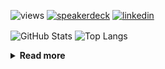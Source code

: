 ![views](https://komarev.com/ghpvc/?username=chck&color=blueviolet)
[![speakerdeck](https://img.shields.io/badge/Speaker_Deck-chck-8a2be2?style=flat-square&logo=speaker-deck)](https://speakerdeck.com/chck)
[![linkedin](https://img.shields.io/badge/LinkedIn-chck-8a2be2?style=flat-square&logo=linkedin)](https://www.linkedin.com/in/chck/)

<p align="left"> 
  <img alt="GitHub Stats" align="center" height="150" src="https://github-readme-stats-nine-umber-51.vercel.app/api?username=chck&count_private=true&show_icons=true&hide_title=true&theme=buefy" />
  <img alt="Top Langs" align="center" height="150" src="https://github-readme-stats-nine-umber-51.vercel.app/api/top-langs/?username=chck&layout=compact&count_private=true&show_icons=true&hide_title=true&theme=buefy" />
</p>

<details>
  <summary><b>Read more</b></summary>
  <br>

  <!--START_SECTION:waka-->
**🐱 My GitHub Data** 

> 📦 123.0 kB Used in GitHub's Storage 
 > 
> 🏆 61 Contributions in the Year 2025
 > 
> 💼 Opted to Hire
 > 
> 📜 133 Public Repositories 
 > 
> 🔑 24 Private Repositories 
 > 
**I'm a Night 🦉** 

```text
🌞 Morning                974 commits         ███░░░░░░░░░░░░░░░░░░░░░░   13.99 % 
🌆 Daytime                2202 commits        ████████░░░░░░░░░░░░░░░░░   31.62 % 
🌃 Evening                2013 commits        ███████░░░░░░░░░░░░░░░░░░   28.91 % 
🌙 Night                  1774 commits        ██████░░░░░░░░░░░░░░░░░░░   25.48 % 
```
📅 **I'm Most Productive on Thursday** 

```text
Monday                   1334 commits        █████░░░░░░░░░░░░░░░░░░░░   19.16 % 
Tuesday                  1042 commits        ████░░░░░░░░░░░░░░░░░░░░░   14.96 % 
Wednesday                1224 commits        ████░░░░░░░░░░░░░░░░░░░░░   17.58 % 
Thursday                 1668 commits        ██████░░░░░░░░░░░░░░░░░░░   23.96 % 
Friday                   687 commits         ██░░░░░░░░░░░░░░░░░░░░░░░   09.87 % 
Saturday                 418 commits         ██░░░░░░░░░░░░░░░░░░░░░░░   06.00 % 
Sunday                   590 commits         ██░░░░░░░░░░░░░░░░░░░░░░░   08.47 % 
```


📊 **This Week I Spent My Time On** 

```text
💬 Programming Languages: 
YAML                     1 hr 27 mins        ███████████░░░░░░░░░░░░░░   45.68 % 
Markdown                 53 mins             ███████░░░░░░░░░░░░░░░░░░   27.90 % 
Git                      34 mins             █████░░░░░░░░░░░░░░░░░░░░   18.08 % 
Vim Script               10 mins             █░░░░░░░░░░░░░░░░░░░░░░░░   05.27 % 
Cheetah                  4 mins              █░░░░░░░░░░░░░░░░░░░░░░░░   02.10 % 

🔥 Editors: 
Neovim                   2 hrs 44 mins       █████████████████████░░░░   85.69 % 
Obsidian                 24 mins             ███░░░░░░░░░░░░░░░░░░░░░░   12.71 % 
Zed                      2 mins              ░░░░░░░░░░░░░░░░░░░░░░░░░   01.52 % 
Chrome                   0 secs              ░░░░░░░░░░░░░░░░░░░░░░░░░   00.07 % 
```

**I Mostly Code in Python** 

```text
Python                   44 repos            ████████░░░░░░░░░░░░░░░░░   33.08 % 
Jupyter Notebook         19 repos            ████░░░░░░░░░░░░░░░░░░░░░   14.29 % 
TypeScript               7 repos             █░░░░░░░░░░░░░░░░░░░░░░░░   05.26 % 
Dockerfile               5 repos             █░░░░░░░░░░░░░░░░░░░░░░░░   03.76 % 
Astro                    1 repo              ░░░░░░░░░░░░░░░░░░░░░░░░░   00.75 % 
```



**Timeline**

![Lines of Code chart](https://raw.githubusercontent.com/chck/chck/main/assets/bar_graph.png)


 Last Updated on 2025-01-19 02:00 UTC
<!--END_SECTION:waka-->
</details>

